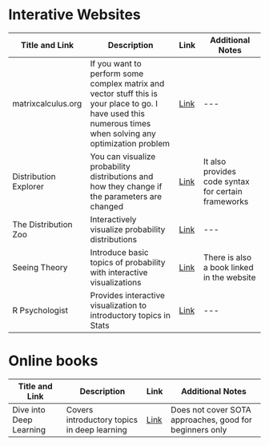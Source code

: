 # Interative Websites
| Title and Link            | Description          | Link                              | Additional Notes       |
|------------------|----------------------|-----------------------------------|-------------------------|
| matrixcalculus.org| If you want to perform some complex matrix and vector stuff this is your place to go. I have used this numerous times when solving any optimization problem| [Link](https://www.matrixcalculus.org/)| ---|
| Distribution Explorer | You can visualize probability distributions and how they change if the parameters are changed | [Link](https://distribution-explorer.github.io/index.html) | It also provides code syntax for certain frameworks |
|The Distribution Zoo | Interactively visualize probability distributions | [Link](https://ben18785.shinyapps.io/distribution-zoo/)|---|
| Seeing Theory | Introduce basic topics of probability with interactive visualizations| [Link](https://seeing-theory.brown.edu/)| There is also a book linked in the website|
| R Psychologist | Provides interactive visualization to introductory topics in Stats | [Link](https://rpsychologist.com/)|---|

# Online books

| Title and Link            | Description          | Link                              | Additional Notes       |
|------------------|----------------------|-----------------------------------|-------------------------|
| Dive into Deep Learning | Covers introductory topics in deep learning | [Link](https://d2l.ai/) | Does not cover SOTA approaches, good for beginners only |





